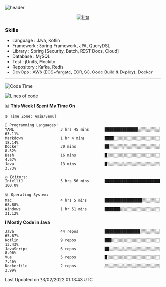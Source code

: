 <!-- Github Profile Readme로 프로필 꾸미기 : https://zzsza.github.io/development/2020/07/10/make-github-profile-readme/ -->

<!-- github theme -->
  <!-- 
    ![header](https://capsule-render.vercel.app/api?type=slice&color=e0f0e3&height=150&section=header&text=beasy&fontSize=45)
  -->
  ![header](https://capsule-render.vercel.app/api?type=soft&color=e0f0e3&height=150&section=header&text=Choi-YongSeok&fontSize=55&animation=twinkling)


<!-- hits count : https://hits.seeyoufarm.com/ -->
<div align=center>
    
  [![Hits](https://hits.seeyoufarm.com/api/count/incr/badge.svg?url=https%3A%2F%2Fgithub.com%2Fchoi-ys&count_bg=%2379C83D&title_bg=%23555555&icon=&icon_color=%23E7E7E7&title=hits&edge_flat=false)](https://hits.seeyoufarm.com)

</div>


<!-- Committed Top Lang -->
<div align=center>
</div>


### Skills
 - Language : Java, Kotlin
 - Framework : Spring Framework, JPA, QueryDSL
 - Library : Spring [Security, Batch, REST Docs, Cloud]
 - Database : MySQL
 - Test : jUnit5, Mockito
 - Repository : Kafka, Redis
 - DevOps : AWS (ECS+fargate, ECR, S3, Code Build & Deploy), Docker

---

<!--START_SECTION:waka-->
![Code Time](http://img.shields.io/badge/Code%20Time-2%2C034%20hrs%2015%20mins-blue)

![Lines of code](https://img.shields.io/badge/From%20Hello%20World%20I%27ve%20Written-210%20Thousand%20lines%20of%20code-blue)

📊 **This Week I Spent My Time On** 

```text
⌚︎ Time Zone: Asia/Seoul

💬 Programming Languages: 
YAML                     3 hrs 45 mins       ███████████████░░░░░░░░░░   63.11% 
Markdown                 1 hr 4 mins         ████░░░░░░░░░░░░░░░░░░░░░   18.14% 
Docker                   30 mins             ██░░░░░░░░░░░░░░░░░░░░░░░   8.52% 
Bash                     16 mins             █░░░░░░░░░░░░░░░░░░░░░░░░   4.67% 
Java                     13 mins             █░░░░░░░░░░░░░░░░░░░░░░░░   3.73%

🔥 Editors: 
IntelliJ                 5 hrs 56 mins       █████████████████████████   100.0%

💻 Operating System: 
Mac                      4 hrs 5 mins        █████████████████░░░░░░░░   68.88% 
Windows                  1 hr 51 mins        ███████░░░░░░░░░░░░░░░░░░   31.12%

```

**I Mostly Code in Java** 

```text
Java                     44 repos            ████████████████░░░░░░░░░   65.67% 
Kotlin                   9 repos             ███░░░░░░░░░░░░░░░░░░░░░░   13.43% 
JavaScript               6 repos             ██░░░░░░░░░░░░░░░░░░░░░░░   8.96% 
Vue                      5 repos             █░░░░░░░░░░░░░░░░░░░░░░░░   7.46% 
Dockerfile               2 repos             ░░░░░░░░░░░░░░░░░░░░░░░░░   2.99%

```



 Last Updated on 23/02/2022 01:13:43 UTC
<!--END_SECTION:waka-->

<!-- 
![footer](https://capsule-render.vercel.app/api?section=footer&type=slice&color=e0f0e3)
-->

